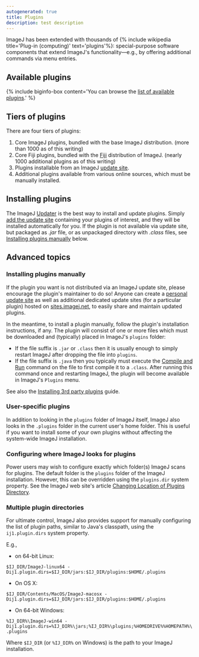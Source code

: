 ```yaml
---
autogenerated: true
title: Plugins
description: test description
---
```



ImageJ has been extended with thousands of {% include wikipedia title='Plug-in (computing)' text='plugins'%}: special-purpose software components that extend ImageJ's functionality—e.g., by offering additional commands via menu entries.

Available plugins
-----------------

{% include biginfo-box content='You can browse the [list of available plugins](plugin-list).' %}

Tiers of plugins
----------------

There are four tiers of plugins:

1.  Core ImageJ plugins, bundled with the base ImageJ distribution. (more than 1000 as of this writing)
2.  Core Fiji plugins, bundled with the [Fiji](/fiji) distribution of ImageJ. (nearly 1000 additional plugins as of this writing)
3.  Plugins installable from an ImageJ [update site](/update-sites).
4.  Additional plugins available from various online sources, which must be manually installed.

Installing plugins
------------------

The ImageJ [Updater](/plugins/updater) is the best way to install and update plugins. Simply [add the update site](/update-sites) containing your plugins of interest, and they will be installed automatically for you. If the plugin is not available via update site, but packaged as *.jar* file, or as unpackaged directory with *.class* files, see [Installing plugins manually](#Installing_plugins_manually) below.

Advanced topics
---------------

### Installing plugins manually

If the plugin you want is not distributed via an ImageJ update site, please encourage the plugin's maintainer to do so! Anyone can create a [personal update site](/update-sites/setup#add-your-personal-update-site) as well as additional dedicated update sites (for a particular plugin) hosted on [sites.imagej.net](http://sites.imagej.net/), to easily share and maintain updated plugins.

In the meantime, to install a plugin manually, follow the plugin's installation instructions, if any. The plugin will consist of one or more files which must be downloaded and (typically) placed in ImageJ's `plugins` folder:

-   If the file suffix is `.jar` or `.class` then it is usually enough to simply restart ImageJ after dropping the file into `plugins`.
-   If the file suffix is `.java` then you typically must execute the [Compile and Run](/ij/docs/guide/146-31.html#toc-Subsection-31.5) command on the file to first compile it to a `.class`. After running this command once and restarting ImageJ, the plugin will become available in ImageJ's `Plugins` menu.

See also the [Installing 3rd party plugins](Installing_3rd_party_plugins) guide.

### User-specific plugins

In addition to looking in the `plugins` folder of ImageJ itself, ImageJ also looks in the `.plugins` folder in the current user's home folder. This is useful if you want to install some of your own plugins without affecting the system-wide ImageJ installation.

### Configuring where ImageJ looks for plugins

Power users may wish to configure exactly which folder(s) ImageJ scans for plugins. The default folder is the `plugins` folder of the ImageJ installation. However, this can be overridden using the `plugins.dir` system property. See the ImageJ web site's article [Changing Location of Plugins Directory](/ij/docs/menus/plugins.html#dir).

### Multiple plugin directories

For ultimate control, ImageJ also provides support for manually configuring the list of plugin paths, similar to Java's classpath, using the `ij1.plugin.dirs` system property.

E.g.,

-   on 64-bit Linux:

`$IJ_DIR/ImageJ-linux64 -Dij1.plugin.dirs=$IJ_DIR/jars:$IJ_DIR/plugins:$HOME/.plugins`

-   On OS X:

`$IJ_DIR/Contents/MacOS/ImageJ-macosx -Dij1.plugin.dirs=$IJ_DIR/jars:$IJ_DIR/plugins:$HOME/.plugins`

-   On 64-bit Windows:

`%IJ_DIR%\ImageJ-win64 -Dij1.plugin.dirs=%IJ_DIR%\jars;%IJ_DIR%\plugins;%HOMEDRIVE%%HOMEPATH%\.plugins`

Where `$IJ_DIR` (or `%IJ_DIR%` on Windows) is the path to your ImageJ installation.
